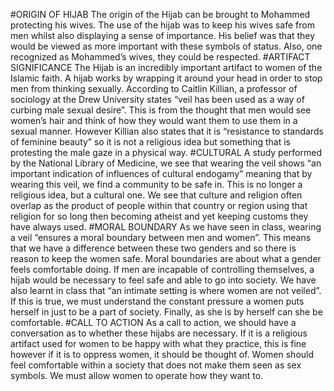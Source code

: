 #ORIGIN OF HIJAB
The origin of the Hijab can be brought to Mohammed protecting his wives. The use of the hijab was to keep his wives safe from men whilst also displaying a sense of importance. His belief was that they would be viewed as more important with these symbols of status. Also, one recognized as Mohammed’s wives, they could be respected.
#ARTIFACT SIGNIFICANCE
The Hijab is an incredibly important artifact to women of the Islamic faith. A hijab works by wrapping it around your head in order to stop men from thinking sexually. According to Caitlin Killian, a professor of sociology at the Drew University states “veil has been used as a way of curbing male sexual desire”. This is from the thought that men would see women’s hair and think of how they would want them to use them in a sexual manner. However Killian also states that it is “resistance to standards of feminine beauty” so it is not a religious idea but something that is protesting the male gaze in a physical way. 
#CULTURAL
A study performed by the National Library of Medicine, we see that wearing the veil shows “an important indication of influences of cultural endogamy” meaning that by wearing this veil, we find a community to be safe in. This is no longer a religious idea, but a cultural one. We see that culture and religion often overlap as the product of people within that country or region using that religion for so long then becoming atheist and yet keeping customs they have always used.
#MORAL BOUNDARY
As we have seen in class, wearing a veil “ensures a moral boundary between men and women”. This means that we have a difference between these two genders and so there is reason to keep the women safe. Moral boundaries are about what a gender feels comfortable doing. If men are incapable of controlling themselves, a hijab would be necessary to feel safe and able to go into society. We have also learnt in class that “an intimate setting is where women are not veiled”. If this is true, we must understand the constant pressure a women puts herself in just to be a part of society. Finally, as she is by herself can she be comfortable.
#CALL TO ACTION
As a call to action, we should have a conversation as to whether these hijabs are necessary. If it is  a religious artifact used for women to be happy with what they practice, this is fine however if it is to oppress women, it should be thought of. Women should feel comfortable within a society that does not make them seen as sex symbols. We must allow women to operate how they want to.
